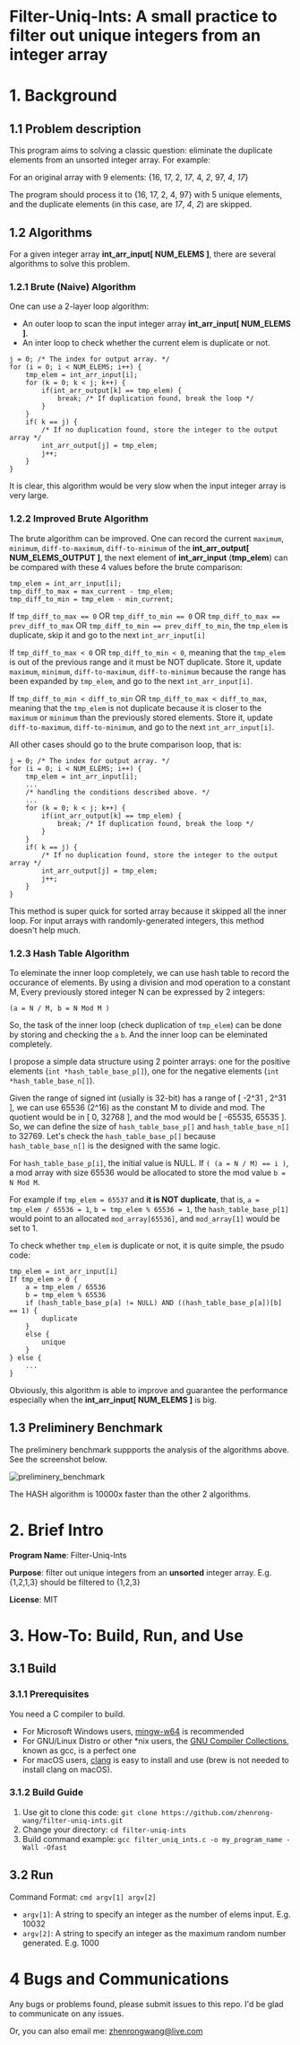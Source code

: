 # Filter-Uniq-Ints: A small practice to filter out unique integers from an integer array

# 1. Background

## 1.1 Problem description

This program aims to solving a classic question: eliminate the duplicate elements from an unsorted integer array. For example:

For an original array with 9 elements: {16, 17, 2, *17*, 4, *2*, 97, *4*, *17*}

The program should process it to {16, 17, 2, 4, 97} with 5 unique elements, and the duplicate elements (in this case, are *17*, *4*, *2*) are skipped.

## 1.2 Algorithms

For a given integer array **int_arr_input[ NUM_ELEMS ]**, there are several algorithms to solve this problem.

### 1.2.1 Brute (Naive) Algorithm

One can use a 2-layer loop algorithm:

- An outer loop to scan the input integer array **int_arr_input[ NUM_ELEMS ]**.
- An inter loop to check whether the current elem is duplicate or not. 

```
j = 0; /* The index for output array. */
for (i = 0; i < NUM_ELEMS; i++) {
    tmp_elem = int_arr_input[i];
    for (k = 0; k < j; k++) {
        if(int_arr_output[k] == tmp_elem) {
            break; /* If duplication found, break the loop */
        }
    }
    if( k == j) {
        /* If no duplication found, store the integer to the output array */
        int_arr_output[j] = tmp_elem;
        j++;
    }
}
```

It is clear, this algorithm would be very slow when the input integer array is very large.

### 1.2.2 Improved Brute Algorithm

The brute algorithm can be improved. One can record the current `maximum`, `minimum`, `diff-to-maximum`, `diff-to-minimum` of the **int_arr_output[ NUM_ELEMS_OUTPUT ]**, the next element of **int_arr_input** (**tmp_elem**) can be compared with these 4 values before the brute comparison:

```
tmp_elem = int_arr_input[i];
tmp_diff_to_max = max_current - tmp_elem;
tmp_diff_to_min = tmp_elem - min_current;
```

If `tmp_diff_to_max == 0` OR `tmp_diff_to_min == 0` OR `tmp_diff_to_max == prev_diff_to_max` OR `tmp_diff_to_min == prev_diff_to_min`, the `tmp_elem` is duplicate, skip it and go to the next `int_arr_input[i]`

If `tmp_diff_to_max < 0` OR `tmp_diff_to_min < 0`, meaning that the `tmp_elem` is out of the previous range and it must be NOT duplicate. Store it, update `maximum`, `minimum`, `diff-to-maximum`, `diff-to-minimum` because the range has been expanded by `tmp_elem`, and go to the next `int_arr_input[i]`.

If `tmp_diff_to_min < diff_to_min` OR `tmp_diff_to_max < diff_to_max`, meaning that the `tmp_elem` is not duplicate because it is closer to the `maximum` or `minimum` than the previously stored elements. Store it, update `diff-to-maximum`, `diff-to-minimum`, and go to the next `int_arr_input[i]`.

All other cases should go to the brute comparison loop, that is:

```
j = 0; /* The index for output array. */
for (i = 0; i < NUM_ELEMS; i++) {
    tmp_elem = int_arr_input[i];
    ...
    /* handling the conditions described above. */
    ...
    for (k = 0; k < j; k++) {
        if(int_arr_output[k] == tmp_elem) {
            break; /* If duplication found, break the loop */
        }
    }
    if( k == j) {
        /* If no duplication found, store the integer to the output array */
        int_arr_output[j] = tmp_elem;
        j++;
    }
}
```

This method is super quick for sorted array because it skipped all the inner loop. For input arrays with randomly-generated integers, this method doesn't help much.

### 1.2.3 Hash Table Algorithm

To eleminate the inner loop completely, we can use hash table to record the occurance of elements. By using a division and mod operation to a constant M, Every previously stored integer N can be expressed by 2 integers: 

`(a = N / M, b = N Mod M )`

So, the task of the inner loop (check duplication of `tmp_elem`) can be done by storing and checking the `a` `b`. And the inner loop can be eleminated completely.

I propose a simple data structure using 2 pointer arrays: one for the positive elements (`int *hash_table_base_p[]`), one for the negative elements (`int *hash_table_base_n[]`).

Given the range of signed int (usially is 32-bit) has a range of [ -2^31 , 2^31 ], we can use 65536 (2^16) as the constant M to divide and mod. The quotient would be in [ 0, 32768 ], and the mod would be [ -65535, 65535 ]. So, we can define the size of `hash_table_base_p[]` and `hash_table_base_n[]` to 32769. Let's check the `hash_table_base_p[]` because `hash_table_base_n[]` is the designed with the same logic.

For `hash_table_base_p[i]`, the initial value is NULL. If `( (a = N / M) == i )`, a mod array with size 65536 would be allocated to store the mod value `b = N Mod M`. 

For example if `tmp_elem = 65537` and **it is NOT duplicate**, that is, `a = tmp_elem / 65536 = 1`, `b = tmp_elem % 65536 = 1`, the `hash_table_base_p[1]` would point to an allocated `mod_array[65536]`, and `mod_array[1]` would be set to 1.

To check whether `tmp_elem` is duplicate or not, it is quite simple, the psudo code:

```
tmp_elem = int_arr_input[i]
If tmp_elem > 0 {
    a = tmp_elem / 65536
    b = tmp_elem % 65536
    if (hash_table_base_p[a] != NULL) AND ((hash_table_base_p[a])[b] == 1) {
        duplicate
    }
    else {
        unique
    }
} else {
    ...
}
```

Obviously, this algorithm is able to improve and guarantee the performance especially when the **int_arr_input[ NUM_ELEMS ]** is big.

## 1.3 Preliminery Benchmark

The preliminery benchmark suppports the analysis of the algorithms above. See the screenshot below.

![preliminery_benchmark](./assets/benchmark-0406.png)

The HASH algorithm is 10000x faster than the other 2 algorithms.

# 2. Brief Intro

**Program Name**: Filter-Uniq-Ints

**Purpose**: filter out unique integers from an **unsorted** integer array. E.g. {1,2,1,3} should be filtered to {1,2,3}

**License**: MIT

# 3. How-To: Build, Run, and Use

## 3.1 Build

### 3.1.1 Prerequisites

You need a C compiler to build. 

- For Microsoft Windows users, [mingw-w64](https://sourceforge.net/projects/mingw-w64/) is recommended
- For GNU/Linux Distro or other *nix users, the [GNU Compiler Collections](https://gcc.gnu.org/), known as gcc, is a perfect one
- For macOS users, [clang](https://clang.llvm.org/) is easy to install and use (brew is not needed to install clang on macOS).

### 3.1.2 Build Guide

1. Use git to clone this code: `git clone https://github.com/zhenrong-wang/filter-uniq-ints.git`
2. Change your directory: `cd filter-uniq-ints`
3. Build command example: `gcc filter_uniq_ints.c -o my_program_name -Wall -Ofast`

## 3.2 Run

Command Format: `cmd argv[1] argv[2]`

- `argv[1]`: A string to specify an integer as the number of elems input. E.g. 10032 
- `argv[2]`: A string to specify an integer as the maximum random number generated. E.g. 1000

# 4 Bugs and Communications

Any bugs or problems found, please submit issues to this repo. I'd be glad to communicate on any issues.

Or, you can also email me: zhenrongwang@live.com
